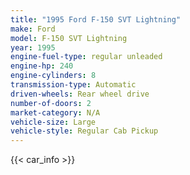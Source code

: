 ```yaml
---
title: "1995 Ford F-150 SVT Lightning"
make: Ford
model: F-150 SVT Lightning
year: 1995
engine-fuel-type: regular unleaded
engine-hp: 240
engine-cylinders: 8
transmission-type: Automatic
driven-wheels: Rear wheel drive
number-of-doors: 2
market-category: N/A
vehicle-size: Large
vehicle-style: Regular Cab Pickup
---
```


{{< car_info >}}
